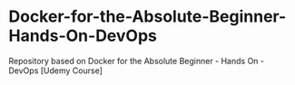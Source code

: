 # Docker-for-the-Absolute-Beginner-Hands-On-DevOps
Repository based on Docker for the Absolute Beginner - Hands On - DevOps [Udemy Course]
